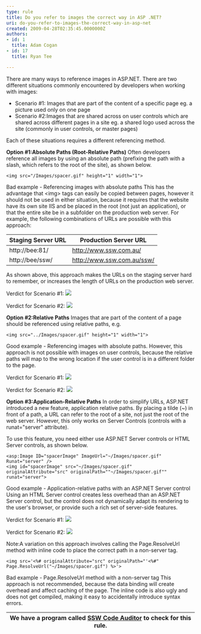 ```yaml
---
type: rule
title: Do you refer to images the correct way in ASP .NET?
uri: do-you-refer-to-images-the-correct-way-in-asp-net
created: 2009-04-28T02:35:45.0000000Z
authors:
- id: 1
  title: Adam Cogan
- id: 17
  title: Ryan Tee

---
```


 There are many ways to reference images in ASP.NET. There are two different situations commonly encountered by developers when working with images: <br> 
- Scenario #1: Images that are part of the content of a specific page eg. a picture used only on one page
- Scenario #2:Images that are shared across on user controls which are shared across different pages in a site eg. a shared logo used across the site (commonly in user controls, or master pages)


Each of these situations requires a different referencing method.

**Option #1:Absolute Paths (Root-Relative Paths)**
 Often developers reference all images by using an absolute path (prefixing the path with a slash, which refers to the root of the site), as shown below.


```
<img src="/Images/spacer.gif" height="1" width="1">
```

Bad example - Referencing images with absolute paths
This has the advantage that &lt;img&gt; tags can easily be copied between pages, however it should not be used in either situation, because it requires that the website have its own site IIS and be placed in the root (not just an application), or that the entire site be in a subfolder on the production web server. For example, the following combinations of URLs are possible with this approach:


| Staging Server URL  | Production Server URL  |
| --- | --- |
| http://bee:81/  | http://www.ssw.com.au/  |
| http://bee/ssw/  | http://www.ssw.com.au/ssw/  |


As shown above, this approach makes the URLs on the staging server hard to remember, or increases the length of URLs on the production web server.

Verdict for Scenario #1: ![](/PublishingImages/fail.gif)

Verdict for Scenario #2: ![](/PublishingImages/fail.gif)

**Option #2:Relative Paths**
 Images that are part of the content of a page should be referenced using relative paths, e.g.


```
<img src="../Images/spacer.gif" height="1" width="1">
```

Good example - Referencing images with absolute paths.
However, this approach is not possible with images on user controls, because the relative paths will map to the wrong location if the user control is in a different folder to the page.

Verdict for Scenario #1: ![](/PublishingImages/pass.gif)

Verdict for Scenario #2: ![](/PublishingImages/fail.gif)

**Option #3:Application-Relative Paths**
 In order to simplify URLs, ASP.NET introduced a new feature, application relative paths. By placing a tilde (~) in front of a path, a URL can refer to the root of a site, not just the root of the web server. However, this only works on Server Controls (controls with a runat="server" attribute).

To use this feature, you need either use ASP.NET Server controls or HTML Server controls, as shown below.


```
<asp:Image ID="spacerImage" ImageUrl="~/Images/spacer.gif" Runat="server" />
<img id="spacerImage" src="~/Images/spacer.gif" originalAttribute="src" originalPath=""~/Images/spacer.gif"" runat="server">
```

Good example - Application-relative paths with an ASP.NET Server control
Using an HTML Server control creates less overhead than an ASP.NET Server control, but the control does not dynamically adapt its rendering to the user's browser, or provide such a rich set of server-side features.

Verdict for Scenario #1: ![](/PublishingImages/fail.gif)

Verdict for Scenario #2: ![](/PublishingImages/pass.gif)

Note:A variation on this approach involves calling the Page.ResolveUrl method with inline code to place the correct path in a non-server tag.


```
<img src='<%# originalAttribute="src" originalPath="'<%#" Page.ResolveUrl("~/Images/spacer.gif") %>'>
```

Bad example - Page.ResolveUrl method with a non-server tag
This approach is not recommended, because the data binding will create overhead and affect caching of the page. The inline code is also ugly and does not get compiled, making it easy to accidentally introduce syntax errors.


| We have a program called [SSW Code Auditor](http&#58;//www.ssw.com.au/ssw/CodeAuditor/Default.aspx) to check for this rule.  |
| --- |


